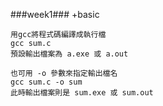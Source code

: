 ###week1###
+basic
```
用gcc將程式碼編譯成執行檔
gcc sum.c
預設輸出檔案為 a.exe 或 a.out

也可用 -o 參數來指定輸出檔名
gcc sum.c -o sum
此時輸出檔案則是 sum.exe 或 sum.out
```
